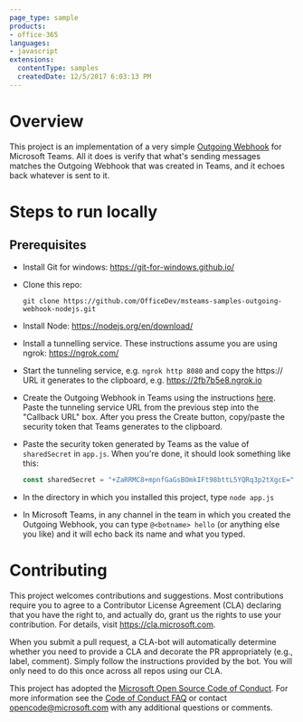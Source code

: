 ```yaml
---
page_type: sample
products:
- office-365
languages:
- javascript
extensions:
  contentType: samples
  createdDate: 12/5/2017 6:03:13 PM
---
```

# Overview

This project is an implementation of a very simple [Outgoing Webhook](https://docs.microsoft.com/en-us/microsoftteams/platform/concepts/custom-bot) for Microsoft Teams. All it does is verify that what's sending messages matches the Outgoing Webhook that was created in Teams, and it echoes back whatever is sent to it.

# Steps to run locally

## Prerequisites

* Install Git for windows: https://git-for-windows.github.io/

* Clone this repo:
  ```
  git clone https://github.com/OfficeDev/msteams-samples-outgoing-webhook-nodejs.git
  ```

* Install Node: https://nodejs.org/en/download/    

* Install a tunnelling service. These instructions assume you are using ngrok: https://ngrok.com/

* Start the tunneling service, e.g. `ngrok http 8080` and copy the https:// URL it generates to the clipboard, e.g. https://2fb7b5e8.ngrok.io

* Create the Outgoing Webhook in Teams using the instructions [here](https://docs.microsoft.com/en-us/microsoftteams/platform/concepts/custom-bot). Paste the tunneling service URL from the previous step into the "Callback URL" box. After you press the Create button, copy/paste the security token that Teams generates to the clipboard.

* Paste the security token generated by Teams as the value of `sharedSecret` in `app.js`. When you're done, it should look something like this:

  ```javascript
  const sharedSecret = "+ZaRRMC8+mpnfGaGsBOmkIFt98bttL5YQRq3p2tXgcE=";
  ```

* In the directory in which you installed this project, type `node app.js`

* In Microsoft Teams, in any channel in the team in which you created the Outgoing Webhook, you can type `@<botname> hello` (or anything else you like) and it will echo back its name and what you typed.

# Contributing

This project welcomes contributions and suggestions.  Most contributions require you to agree to a
Contributor License Agreement (CLA) declaring that you have the right to, and actually do, grant us
the rights to use your contribution. For details, visit https://cla.microsoft.com.

When you submit a pull request, a CLA-bot will automatically determine whether you need to provide
a CLA and decorate the PR appropriately (e.g., label, comment). Simply follow the instructions
provided by the bot. You will only need to do this once across all repos using our CLA.

This project has adopted the [Microsoft Open Source Code of Conduct](https://opensource.microsoft.com/codeofconduct/).
For more information see the [Code of Conduct FAQ](https://opensource.microsoft.com/codeofconduct/faq/) or
contact [opencode@microsoft.com](mailto:opencode@microsoft.com) with any additional questions or comments.
